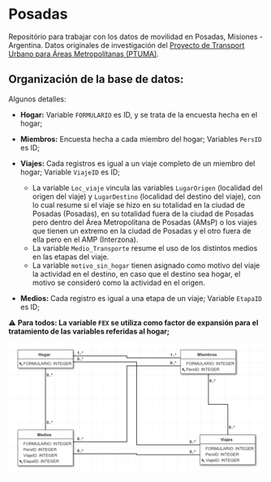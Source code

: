 # Posadas
Repositório para trabajar con los datos de movilidad en Posadas, Misiones - Argentina.
Datos originales de investigación del [Proyecto de Transport Urbano para Áreas Metropolitanas (PTUMA)](http://www.ptuma.gob.ar/).

## Organización de la base de datos:
Algunos detalles:

* **Hogar:** Variable `FORMULARIO` es ID, y se trata de la encuesta hecha en el hogar;  
* **Miembros:** Encuesta hecha a cada miembro del hogar; Variables `PersID` es ID;  
* **Viajes:** Cada registros es igual a un viaje completo de un miembro del hogar; Variable `ViajeID` es ID;  
  * La variable `Loc_viaje` vincula las variables `LugarOrigen` (localidad del origen del viaje)  y `LugarDestino` (localidad del destino del viaje), con lo cual resume si el viaje se hizo en su totalidad en la ciudad de Posadas (Posadas), en su totalidad fuera de la ciudad de Posadas pero dentro del Área Metropolitana de Posadas (AMsP) o los viajes que tienen un extremo en la ciudad de Posadas y el otro fuera de ella pero en el AMP (Interzona).  
  *  La variable `Medio_Transporte` resume el uso de los distintos medios en las etapas del viaje.  
  * La variable `motivo_sin_hogar` tienen asignado como motivo del viaje la actividad en el destino, en caso que el destino sea hogar, el motivo se consideró como la actividad en el origen.  

* **Medios:** Cada registro es igual a una etapa de un viaje; Variable `EtapaID` es ID;

:warning: **Para todos: La variable `FEX` se utiliza como factor de expansión para el tratamiento de las variables referidas al hogar;**

![](./img/OMTG.png)  
